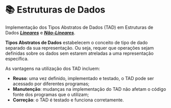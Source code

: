 # 📚 Estruturas de Dados
Implementação dos Tipos Abstratos de Dados (TAD) em Estruturas de Dados [***Lineares***](https://github.com/juliakonflanz/TiposAbstratosDados/tree/main/EstruturasDadosLineares) e [***Não-Lineares***](https://github.com/juliakonflanz/TiposAbstratosDados/tree/main/EstruturasDadosNaoLineares).

**Tipos Abstratos de Dados** estabelecem o conceito de tipo de dado separado da sua representação. Ou seja, requer que operações sejam definidas sobre os dados sem estarem atreladas a uma representação específica.

As vantagens na utilização dos TAD incluem:
- **Reuso**: uma vez definido, implementado e testado, o TAD pode ser acessado por diferentes programas;
- **Manutenção**: mudanças na implementação do TAD não afetam o código fonte dos programas que o utilizam;
- **Correção**: o TAD é testado e funciona corretamente.
